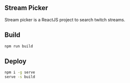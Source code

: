 ## Stream Picker

Stream picker is a ReactJS project to search twitch streams.


## Build

```bash
npm run build
```


## Deploy

```bash
npm i -g serve
serve -s build
```
